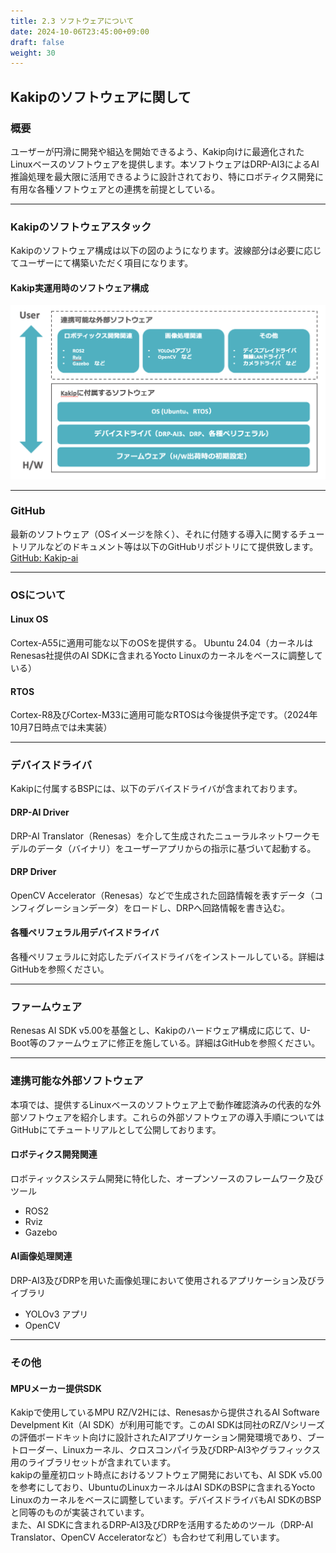 ```yaml
---
title: 2.3 ソフトウェアについて
date: 2024-10-06T23:45:00+09:00
draft: false
weight: 30
---
```


## Kakipのソフトウェアに関して
### 概要
ユーザーが円滑に開発や組込を開始できるよう、Kakip向けに最適化されたLinuxベースのソフトウェアを提供します。本ソフトウェアはDRP-AI3によるAI推論処理を最大限に活用できるように設計されており、特にロボティクス開発に有用な各種ソフトウェアとの連携を前提としている。

***
### Kakipのソフトウェアスタック
Kakipのソフトウェア構成は以下の図のようになります。波線部分は必要に応じてユーザーにて構築いただく項目になります。
#### Kakip実運用時のソフトウェア構成
![Software_Stack](images/Software_stack.png)

***
### GitHub
最新のソフトウェア（OSイメージを除く）、それに付随する導入に関するチュートリアルなどのドキュメント等は以下のGitHubリポジトリにて提供致します。<br>
[GitHub: Kakip-ai](https://github.com/Kakip-ai)

***
### OSについて
#### Linux OS
Cortex-A55に適用可能な以下のOSを提供する。
Ubuntu 24.04（カーネルはRenesas社提供のAI SDKに含まれるYocto Linuxのカーネルをベースに調整している）

#### RTOS
Cortex-R8及びCortex-M33に適用可能なRTOSは今後提供予定です。（2024年10月7日時点では未実装）

***
### デバイスドライバ
Kakipに付属するBSPには、以下のデバイスドライバが含まれております。

#### DRP-AI Driver
DRP-AI Translator（Renesas）を介して生成されたニューラルネットワークモデルのデータ（バイナリ）をユーザーアプリからの指示に基づいて起動する。

#### DRP Driver
OpenCV Accelerator（Renesas）などで生成された回路情報を表すデータ（コンフィグレーションデータ）をロードし、DRPへ回路情報を書き込む。

#### 各種ペリフェラル用デバイスドライバ
各種ペリフェラルに対応したデバイスドライバをインストールしている。詳細はGitHubを参照ください。

***
### ファームウェア
Renesas AI SDK v5.00を基盤とし、Kakipのハードウェア構成に応じて、U-Boot等のファームウェアに修正を施している。詳細はGitHubを参照ください。

***
### 連携可能な外部ソフトウェア
本項では、提供するLinuxベースのソフトウェア上で動作確認済みの代表的な外部ソフトウェアを紹介します。これらの外部ソフトウェアの導入手順についてはGitHubにてチュートリアルとして公開しております。

#### ロボティクス開発関連
ロボティックスシステム開発に特化した、オープンソースのフレームワーク及びツール
* ROS2
* Rviz
* Gazebo

#### AI画像処理関連
DRP-AI3及びDRPを用いた画像処理において使用されるアプリケーション及びライブラリ
* YOLOv3 アプリ
* OpenCV

***
### その他
#### MPUメーカー提供SDK
Kakipで使用しているMPU RZ/V2Hには、Renesasから提供されるAI Software Develpment Kit（AI SDK）が利用可能です。このAI SDKは同社のRZ/Vシリーズの評価ボードキット向けに設計されたAIアプリケーション開発環境であり、ブートローダー、Linuxカーネル、クロスコンパイラ及びDRP-AI3やグラフィックス用のライブラリセットが含まれています。<br>
kakipの量産初ロット時点におけるソフトウェア開発においても、AI SDK v5.00を参考にしており、UbuntuのLinuxカーネルはAI SDKのBSPに含まれるYocto Linuxのカーネルをベースに調整しています。デバイスドライバもAI SDKのBSPと同等のものが実装されています。<br>
また、AI SDKに含まれるDRP-AI3及びDRPを活用するためのツール（DRP-AI Translator、OpenCV Acceleratorなど）も合わせて利用しています。
